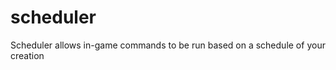 scheduler
=============
Scheduler allows in-game commands to be run based on a schedule of your creation